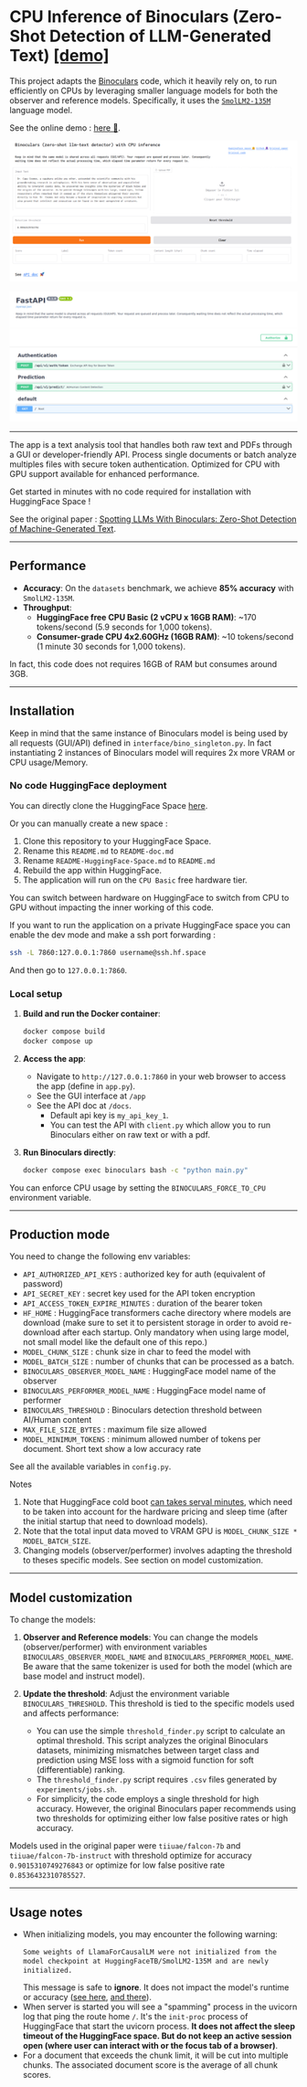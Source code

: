 # **CPU Inference of Binoculars (Zero-Shot Detection of LLM-Generated Text)** [[demo]](https://ben-weber-binoculars-cpu.hf.space/app)

This project adapts the [Binoculars](https://github.com/ahans30/Binoculars) code, which it heavily rely on, to run efficiently on CPUs by leveraging smaller language models for both the observer and reference models. Specifically, it uses the [`SmolLM2-135M`](https://huggingface.co/HuggingFaceTB/SmolLM2-135M) language model.

See the online demo : [here 🚀](https://ben-weber-binoculars-cpu.hf.space/app).

![Demo Interface](assets/gradio-interface.png)

![Demo API](assets/api_docs_interface.png)

---

The app is a text analysis tool that handles both raw text and PDFs through a GUI or developer-friendly API. Process single documents or batch analyze multiples files with secure token authentication. Optimized for CPU with GPU support available for enhanced performance.

Get started in minutes with no code required for installation with HuggingFace Space !

See the original paper : [Spotting LLMs With Binoculars: Zero-Shot Detection of Machine-Generated Text](https://arxiv.org/abs/2401.12070).

---

## **Performance**

- **Accuracy**: On the `datasets` benchmark, we achieve **85% accuracy** with `SmolLM2-135M`.
- **Throughput**:
  - **HuggingFace free CPU Basic (2 vCPU x 16GB RAM)**: ~170 tokens/second (5.9 seconds for 1,000 tokens).
  - **Consumer-grade CPU 4x2.60GHz (16GB RAM)**: ~10 tokens/second (1 minute 30 seconds for 1,000 tokens).

In fact, this code does not requires 16GB of RAM but consumes around 3GB.

---

## **Installation**

Keep in mind that the same instance of Binoculars model is being used by all requests (GUI/API) defined in `interface/bino_singleton.py`. In fact instantiating 2 instances of Binoculars model will requires 2x more VRAM or CPU usage/Memory.

### **No code HuggingFace deployment**

You can directly clone the HuggingFace Space [here](https://huggingface.co/spaces/ben-weber/Binoculars-CPU).

Or you can manually create a new space :

1. Clone this repository to your HuggingFace Space.
2. Rename this `README.md` to `README-doc.md`
3. Rename `README-HuggingFace-Space.md` to `README.md`
4. Rebuild the app within HuggingFace.
5. The application will run on the `CPU Basic` free hardware tier.

You can switch between hardware on HuggingFace to switch from CPU to GPU without impacting the inner working of this code.

If you want to run the application on a private HuggingFace space you can enable the dev mode and make a ssh port forwarding :

```bash
ssh -L 7860:127.0.0.1:7860 username@ssh.hf.space
```

And then go to `127.0.0.1:7860`.

### **Local setup**

1. **Build and run the Docker container**:
   ```bash
   docker compose build
   docker compose up
   ```

2. **Access the app**:
   - Navigate to `http://127.0.0.1:7860` in your web browser to access the app (define in `app.py`).
   - See the GUI interface at `/app`
   - See the API doc at `/docs`.
     - Default api key is `my_api_key_1`.
     - You can test the API with `client.py` which allow you to run Binoculars either on raw text or with a pdf.


3. **Run Binoculars directly**:
   ```bash
   docker compose exec binoculars bash -c "python main.py"
   ```

  You can enforce CPU usage by setting the `BINOCULARS_FORCE_TO_CPU` environment variable.


---

## **Production mode**

You need to change the following env variables:

- `API_AUTHORIZED_API_KEYS` : authorized key for auth (equivalent of password)
- `API_SECRET_KEY` : secret key used for the API token encryption
- `API_ACCESS_TOKEN_EXPIRE_MINUTES` : duration of the bearer token
- `HF_HOME` : HuggingFace transformers cache directory where models are download (make sure to set it to persistent storage in order to avoid re-download after each startup. Only mandatory when using large model, not small model like the default one of this repo.)
- `MODEL_CHUNK_SIZE` : chunk size in char to feed the model with
- `MODEL_BATCH_SIZE` : number of chunks that can be processed as a batch.
- `BINOCULARS_OBSERVER_MODEL_NAME` : HuggingFace model name of the observer
- `BINOCULARS_PERFORMER_MODEL_NAME` : HuggingFace model name of performer
- `BINOCULARS_THRESHOLD` : Binoculars detection threshold between AI/Human content
- `MAX_FILE_SIZE_BYTES` : maximum file size allowed
- `MODEL_MINIMUM_TOKENS` : minimum allowed number of tokens per document. Short text show a low accuracy rate


See all the available variables in `config.py`.

Notes 
1. Note that HuggingFace cold boot [can takes serval minutes](https://discuss.huggingface.co/t/slow-space-cold-boot/72154), which need to be taken into account for the hardware pricing and sleep time (after the initial startup that need to download models).
2. Note that the total input data moved to VRAM GPU is `MODEL_CHUNK_SIZE * MODEL_BATCH_SIZE`.
3. Changing models (observer/performer) involves adapting the threshold to theses specific models. See section on model customization.

---

## **Model customization**

To change the models:

1. **Observer and Reference models**:
   You can change the models (observer/performer) with environment variables `BINOCULARS_OBSERVER_MODEL_NAME` and `BINOCULARS_PERFORMER_MODEL_NAME`. Be aware that the same tokenizer is used for both the model (which are base model and instruct model).

2. **Update the threshold**:
   Adjust the environment variable `BINOCULARS_THRESHOLD`. This threshold is tied to the specific models used and affects performance:
   - You can use the simple `threshold_finder.py` script to calculate an optimal threshold. This script analyzes the original Binoculars datasets, minimizing mismatches between target class and prediction using MSE loss with a sigmoid function for soft (differentiable) ranking.
   - The `threshold_finder.py` script requires `.csv` files generated by `experiments/jobs.sh`.
   - For simplicity, the code employs a single threshold for high accuracy. However, the original Binoculars paper recommends using two thresholds for optimizing either low false positive rates or high accuracy.

Models used in the original paper were `tiiuae/falcon-7b` and `tiiuae/falcon-7b-instruct` with threshold optimize for accuracy `0.9015310749276843` or optimize for low false positive rate `0.8536432310785527`.

---

## **Usage notes**

- When initializing models, you may encounter the following warning:
  ```
  Some weights of LlamaForCausalLM were not initialized from the model checkpoint at HuggingFaceTB/SmolLM2-135M and are newly initialized.
  ```
  This message is safe to **ignore**. It does not impact the model's runtime or accuracy ([see here](https://huggingface.co/LeoLM/leo-hessianai-13b-chat/discussions/3), [and there](https://huggingface.co/codellama/CodeLlama-7b-hf/discussions/1)).
- When server is started you will see a "spamming" process in the uvicorn log that ping the route home `/`. It's the `init-proc` process of HuggingFace that start the uvicorn process. **It does not affect the sleep timeout of the HuggingFace space. But do not keep an active session open (where user can interact with or the focus tab of a browser)**.
- For a document that exceeds the chunk limit, it will be cut into multiple chunks. The associated document score is the average of all chunk scores.

